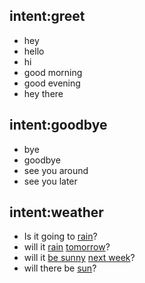## intent:greet
- hey
- hello
- hi
- good morning
- good evening
- hey there

## intent:goodbye
- bye
- goodbye
- see you around
- see you later

## intent:weather
- Is it going to [rain](rain)?
- will it [rain](rain) [tomorrow](next_day)?
- will it [be sunny](sun) [next week](next_week)?
- will there be [sun](sun)?